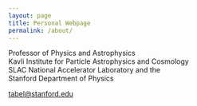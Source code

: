 ```yaml
---
layout: page
title: Personal Webpage
permalink: /about/
---
```


Professor of Physics and Astrophysics  
Kavli Institute for Particle Astrophysics and Cosmology  
SLAC National Accelerator Laboratory and the  
Stanford Department of Physics 

tabel@stanford.edu